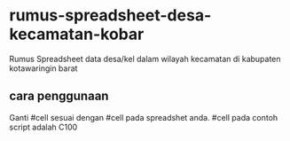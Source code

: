 # rumus-spreadsheet-desa-kecamatan-kobar
Rumus Spreadsheet data desa/kel dalam wilayah kecamatan di kabupaten kotawaringin barat

## cara penggunaan
Ganti #cell sesuai dengan #cell pada spreadshet anda. 
#cell pada contoh script adalah C100
